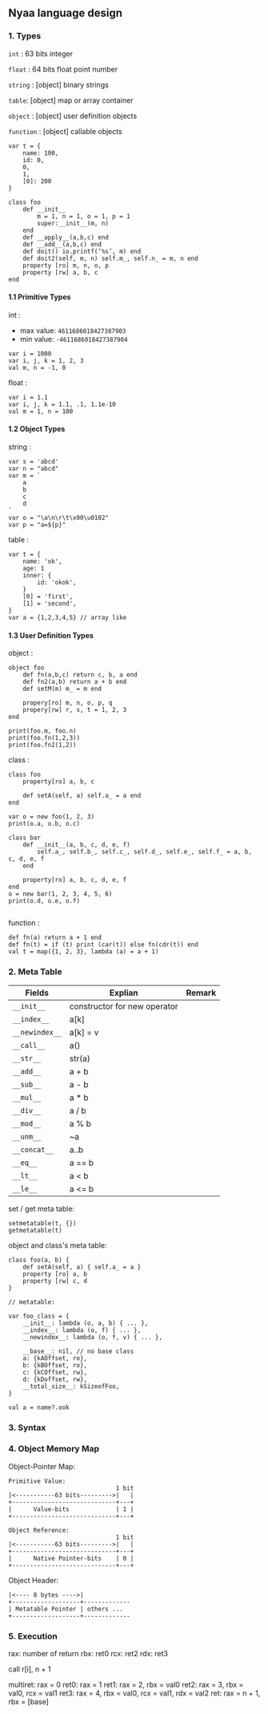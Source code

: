 ## Nyaa language design

### 1. Types

`int` : 63 bits integer

`float` : 64 bits float point number

`string` : [object] binary strings

`table`: [object] map or array container

`object` : [object] user definition objects

`function` : [object] callable objects


```
var t = {
    name: 100,
    id: 0,
    0,
    1,
    [0]: 200
}
```

```
class foo
    def __init__
        m = 1, n = 1, o = 1, p = 1
        super:__init__(m, n)
    end
    def __apply__(a,b,c) end
    def __add__(a,b,c) end
    def doit() io.printf(‘%s’, m) end
    def doit2(self, m, n) self.m_, self.n_ = m, n end
    property [ro] m, n, o, p
    property [rw] a, b, c
end

```

#### 1.1 Primitive Types

int :

* max value: `4611686018427387903`
* min value: `-4611686018427387904`

```
var i = 1000
var i, j, k = 1, 2, 3
val m, n = -1, 0
```

float : 

```
var i = 1.1
var i, j, k = 1.1, .1, 1.1e-10
val m = 1, n = 100
```

#### 1.2 Object Types

string :

```
var s = 'abcd'
var n = "abcd"
var m = `
	a
	b
	c
	d
`
var o = "\a\n\r\t\x00\u0102"
var p = "a=${p}"
```

table :

```
var t = {
	name: 'ok',
	age: 1
	inner: {
		id: 'okok',
	}
	[0] = 'first',
	[1] = 'second',
}
var a = {1,2,3,4,5} // array like
```

#### 1.3 User Definition Types

object :

```
object foo
	def fn(a,b,c) return c, b, a end
	def fn2(a,b) return a + b end
	def setM(m) m_ = m end
	
	propery[ro] m, n, o, p, q
	propery[rw] r, s, t = 1, 2, 3
end

print(foo.m, foo.n)
print(foo.fn(1,2,3))
print(foo.fn2(1,2))

```

class :

```
class foo
	property[ro] a, b, c
	
	def setA(self, a) self.a_ = a end
end

var o = new foo(1, 2, 3)
print(o.a, o.b, o.c)

class bar
	def __init__(a, b, c, d, e, f)
		self.a_, self.b_, self.c_, self.d_, self.e_, self.f_ = a, b, c, d, e, f
	end
	
	property[ro] a, b, c, d, e, f
end
o = new bar(1, 2, 3, 4, 5, 6)
print(o.d, o.e, o.f)


```

function :

```
def fn(a) return a + 1 end
def fn(t) = if (t) print (car(t)) else fn(cdr(t)) end
val t = map({1, 2, 3}, lambda (a) = a + 1)
```

### 2. Meta Table

| Fields | Explian | Remark |
| --- | --- | --- |
| `__init__` | constructor for new operator |  |
| `__index__` |  a[k] |   |
| `__newindex__` | a[k] = v  |   |
| `__call__` | a() |   |
| `__str__` | str(a) |   |
| `__add__` | a + b |   |
| `__sub__` | a - b |   |
| `__mul__` | a * b |   |
| `__div__` | a / b |   |
| `__mod__` | a % b |   |
| `__unm__` | ~a |   |
| `__concat__` | a..b |   |
| `__eq__` | a == b |   |
| `__lt__` | a < b |   |
| `__le__` | a <= b |   |

set / get meta table:

```
setmetatable(t, {})
getmetatable(t)
```

object and class's meta table:

```
class foo(a, b) {
	def setA(self, a) { self.a_ = a }
	property [ro] a, b
	property [rw] c, d
}

// metatable:

var foo_class = {
	__init__: lambda (o, a, b) { ... },
	__index__: lambda (o, f) { ... },
	__newindex__: lambda (o, f, v) { ... },
	
	__base__: nil, // no base class
	a: {kAOffset, ro},
	b: {kBOffset, ro},
	c: {kCOffset, rw},
	d: {kDoffset, rw},
	__total_size__: kSizeofFoo,
}

val a = name?.ook
```

### 3. Syntax

### 4. Object Memory Map

Object-Pointer Map:

```
Primitive Value: 
                              1 bit
|<-----------63 bits--------->|   |
+-----------------------------+---+
|      Value-bits             | 1 |
+-----------------------------+---+

Object Reference: 
                              1 bit
|<-----------63 bits--------->|   |
+-----------------------------+---+
|      Native Pointer-bits    | 0 |
+-----------------------------+---+
```

Object Header:

```
|<---- 8 bytes ---->|
+-------------------+-------------
| Metatable Pointer | others ...
+-------------------+-------------
```

### 5. Execution

rax: number of return
rbx: ret0
rcx: ret2
rdx: ret3



call r[i], n + 1

multiret: rax = 0
ret0: rax = 1
ret1: rax = 2, rbx = val0
ret2: rax = 3, rbx = val0, rcx = val1
ret3: rax = 4, rbx = val0, rcx = val1, rdx = val2
ret:  rax = n + 1, rbx = [base]

